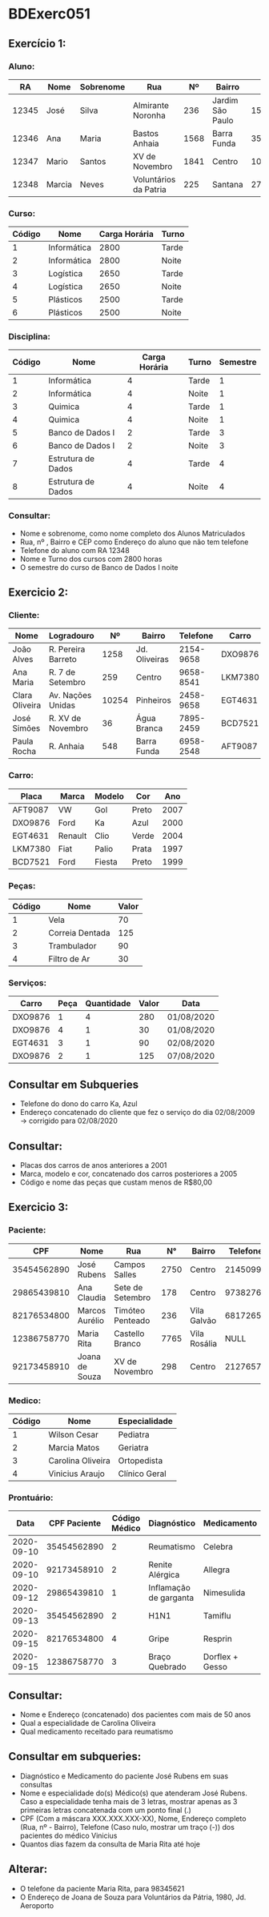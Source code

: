 # BDExerc051

## Exercício 1:

### Aluno:
|  RA   | Nome   | Sobrenome |           Rua          |  Nº  | Bairro	          |   CEP   | Telefone |
|   -   |    -   |     -     |            -           |   -  |        -         |    -    |     -    |
| 12345 |	José   | Silva     | Almirante Noronha	    | 236  | Jardim São Paulo | 1589000	| 69875287 |
| 12346	| Ana    | Maria     | Bastos	Anhaia	        | 1568 | Barra Funda	    | 3569000	| 25698526 |
| 12347	| Mario  | Santos	   | XV de Novembro	        | 1841 | Centro	          | 1020030	|   NULL   |
| 12348	| Marcia | Neves	   | Voluntários da Patria	| 225	 | Santana	        | 2785090 |	78964152 |

### Curso:
| Código	|Nome	|Carga Horária	|Turno|
| - | - | - | - |
|1	|Informática	|2800	|Tarde|
|2	|Informática	|2800	|Noite|
|3	|Logística	|2650	|Tarde|
|4	|Logística	|2650	|Noite|
|5	|Plásticos	|2500	|Tarde|
|6	|Plásticos	|2500	|Noite|

### Disciplina:
|Código	|Nome	|Carga Horária	|Turno |Semestre
|-|-|-|-|-
|1	|Informática	|4	|Tarde	|1
|2	|Informática	|4	|Noite	|1
|3	|Quimica	|4	|Tarde	|1
|4	|Quimica	|4	|Noite	|1
|5	|Banco de Dados I	|2	|Tarde	|3
|6	|Banco de Dados I	|2	|Noite	|3
|7	|Estrutura de Dados	|4	|Tarde	|4
|8	|Estrutura de Dados	|4	|Noite	|4

### Consultar:
- Nome e sobrenome, como nome completo dos Alunos Matriculados
- Rua, nº , Bairro e CEP como Endereço do aluno que não tem telefone
- Telefone do aluno com RA 12348
- Nome e Turno dos cursos com 2800 horas
- O semestre do curso de Banco de Dados I noite

## Exercicio 2:

### Cliente:
|Nome	|Logradouro	|Nº	|Bairro	|Telefone	|Carro
|-|-|-|-|-|-
|João Alves|	R. Pereira Barreto|	1258	|Jd. Oliveiras|	2154-9658|	DXO9876
|Ana Maria|	R. 7 de Setembro|	259	|Centro|	9658-8541	|LKM7380
|Clara Oliveira|	Av. Nações Unidas|	10254	|Pinheiros|	2458-9658	|EGT4631
|José Simões|	R. XV de Novembro|	36	|Água Branca|	7895-2459	|BCD7521
|Paula Rocha|	R. Anhaia|	548	|Barra Funda|	6958-2548	|AFT9087

### Carro:
|Placa	|Marca	|Modelo	|Cor	|Ano
|-|-|-|-|-
|AFT9087|	VW	|Gol	|Preto	|2007
|DXO9876|	Ford	|Ka	|Azul	|2000
|EGT4631|	Renault|	Clio	|Verde	|2004
|LKM7380|	Fiat	|Palio	|Prata	|1997
|BCD7521|	Ford	|Fiesta	|Preto	|1999

### Peças:
|Código	|Nome	|Valor
|-|-|-
|1	|Vela	|70
|2	|Correia Dentada	|125
|3	|Trambulador	|90
|4	|Filtro de Ar	|30

### Serviços:
|Carro	|Peça	|Quantidade	|Valor	|Data
|-|-|-|-|-
DXO9876	|1	|4	|280	|01/08/2020
DXO9876	|4	|1	|30	|01/08/2020
EGT4631	|3	|1	|90	|02/08/2020
DXO9876	|2	|1	|125	|07/08/2020

## Consultar em Subqueries
- Telefone do dono do carro Ka, Azul
- Endereço concatenado do cliente que fez o serviço do dia 02/08/2009 → corrigido para 02/08/2020

## Consultar:
- Placas dos carros de anos anteriores a 2001
- Marca, modelo e cor, concatenado dos carros posteriores a 2005
- Código e nome das peças que custam menos de R$80,00

## Exercicio 3:

### Paciente:
CPF	|Nome	|Rua	|N°	|Bairro	|Telefone	|Data_Nasc
-|-|-|-|-|-|-
35454562890	|José Rubens	|Campos Salles	|2750	|Centro	|21450998	|1954-10-18
29865439810	|Ana Claudia	|Sete de Setembro	|178	|Centro	|97382764	|1960-05-29
82176534800	|Marcos Aurélio	|Timóteo Penteado	|236	|Vila Galvão	|68172651	|1980-09-24
12386758770	|Maria Rita	|Castello Branco	|7765	|Vila Rosália	|NULL	|1975-03-30
92173458910	|Joana de Souza	|XV de Novembro	|298	|Centro	|21276578	|1944-04-24

### Medico:
Código	|Nome	|Especialidade
-|-|-
1	|Wilson Cesar	|Pediatra
2	|Marcia Matos	|Geriatra
3	|Carolina Oliveira	|Ortopedista
4	|Vinicius Araujo	|Clínico Geral

### Prontuário:
Data	|CPF Paciente	|Código Médico	|Diagnóstico	|Medicamento
-|-|-|-|-
2020-09-10	|35454562890	|2	|Reumatismo	|Celebra
2020-09-10	|92173458910	|2	|Renite Alérgica	|Allegra
2020-09-12	|29865439810	|1	|Inflamação de garganta	|Nimesulida
2020-09-13	|35454562890	|2	|H1N1	|Tamiflu
2020-09-15	|82176534800	|4	|Gripe	|Resprin
2020-09-15	|12386758770	|3	|Braço Quebrado	|Dorflex + Gesso

## Consultar:
- Nome e Endereço (concatenado) dos pacientes com mais de 50 anos
- Qual a especialidade de Carolina Oliveira
- Qual medicamento receitado para reumatismo


## Consultar em subqueries:
- Diagnóstico e Medicamento do paciente José Rubens em suas consultas
- Nome e especialidade do(s) Médico(s) que atenderam José Rubens. Caso a especialidade tenha mais de 3 letras, mostrar apenas as 3 primeiras letras concatenada com um ponto final (.)
- CPF (Com a máscara XXX.XXX.XXX-XX), Nome, Endereço completo (Rua, nº - Bairro), Telefone (Caso nulo, mostrar um traço (-)) dos pacientes do médico Vinicius
- Quantos dias fazem da consulta de Maria Rita até hoje

## Alterar:
- O telefone da paciente Maria Rita, para 98345621
- O Endereço de Joana de Souza para Voluntários da Pátria, 1980, Jd. Aeroporto
